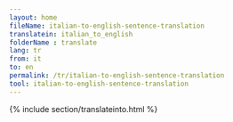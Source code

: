 ```yaml
---
layout: home
fileName: italian-to-english-sentence-translation
translatein: italian_to_english
folderName : translate
lang: tr
from: it
to: en
permalink: /tr/italian-to-english-sentence-translation
tool: italian-to-english-sentence-translation
---
```

{% include section/translateinto.html %}